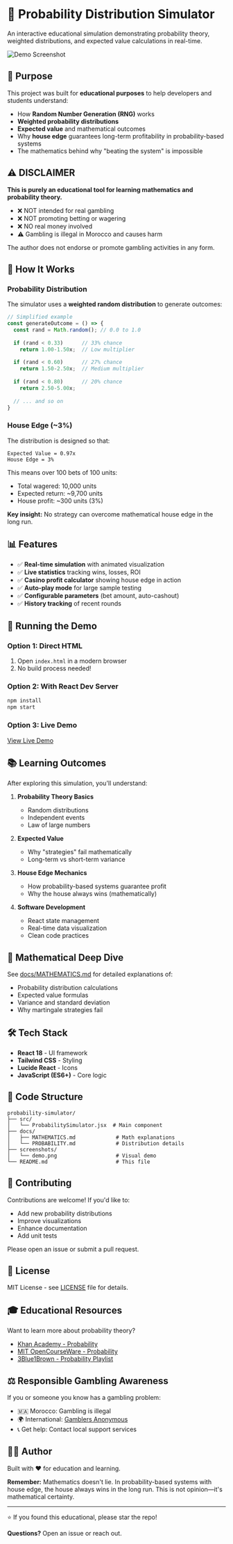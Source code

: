 # 🎲 Probability Distribution Simulator

An interactive educational simulation demonstrating probability theory, weighted distributions, and expected value calculations in real-time.

![Demo Screenshot](screenshots/demo.png)

## 🎯 Purpose

This project was built for **educational purposes** to help developers and students understand:

- How **Random Number Generation (RNG)** works
- **Weighted probability distributions**
- **Expected value** and mathematical outcomes
- Why **house edge** guarantees long-term profitability in probability-based systems
- The mathematics behind why "beating the system" is impossible

## ⚠️ DISCLAIMER

**This is purely an educational tool for learning mathematics and probability theory.**

- ❌ NOT intended for real gambling
- ❌ NOT promoting betting or wagering
- ❌ NO real money involved
- ⚠️ Gambling is illegal in Morocco and causes harm

The author does not endorse or promote gambling activities in any form.

## 🧮 How It Works

### Probability Distribution

The simulator uses a **weighted random distribution** to generate outcomes:

```javascript
// Simplified example
const generateOutcome = () => {
  const rand = Math.random(); // 0.0 to 1.0
  
  if (rand < 0.33)      // 33% chance
    return 1.00-1.50x;  // Low multiplier
  
  if (rand < 0.60)      // 27% chance  
    return 1.50-2.50x;  // Medium multiplier
  
  if (rand < 0.80)      // 20% chance
    return 2.50-5.00x;
  
  // ... and so on
}
```

### House Edge (~3%)

The distribution is designed so that:
```
Expected Value = 0.97x
House Edge = 3%
```

This means over 100 bets of 100 units:
- Total wagered: 10,000 units
- Expected return: ~9,700 units
- House profit: ~300 units (3%)

**Key insight:** No strategy can overcome mathematical house edge in the long run.

## 📊 Features

- ✅ **Real-time simulation** with animated visualization
- ✅ **Live statistics** tracking wins, losses, ROI
- ✅ **Casino profit calculator** showing house edge in action
- ✅ **Auto-play mode** for large sample testing
- ✅ **Configurable parameters** (bet amount, auto-cashout)
- ✅ **History tracking** of recent rounds

## 🚀 Running the Demo

### Option 1: Direct HTML
1. Open `index.html` in a modern browser
2. No build process needed!

### Option 2: With React Dev Server
```bash
npm install
npm start
```

### Option 3: Live Demo
[View Live Demo](https://your-username.github.io/probability-simulator)

## 📚 Learning Outcomes

After exploring this simulation, you'll understand:

1. **Probability Theory Basics**
   - Random distributions
   - Independent events
   - Law of large numbers

2. **Expected Value**
   - Why "strategies" fail mathematically
   - Long-term vs short-term variance

3. **House Edge Mechanics**
   - How probability-based systems guarantee profit
   - Why the house always wins (mathematically)

4. **Software Development**
   - React state management
   - Real-time data visualization
   - Clean code practices

## 🔢 Mathematical Deep Dive

See [docs/MATHEMATICS.md](docs/MATHEMATICS.md) for detailed explanations of:
- Probability distribution calculations
- Expected value formulas
- Variance and standard deviation
- Why martingale strategies fail

## 🛠️ Tech Stack

- **React 18** - UI framework
- **Tailwind CSS** - Styling
- **Lucide React** - Icons
- **JavaScript (ES6+)** - Core logic

## 📖 Code Structure

```
probability-simulator/
├── src/
│   └── ProbabilitySimulator.jsx  # Main component
├── docs/
│   ├── MATHEMATICS.md             # Math explanations
│   └── PROBABILITY.md             # Distribution details
├── screenshots/
│   └── demo.png                   # Visual demo
└── README.md                      # This file
```

## 🤝 Contributing

Contributions are welcome! If you'd like to:
- Add new probability distributions
- Improve visualizations
- Enhance documentation
- Add unit tests

Please open an issue or submit a pull request.

## 📝 License

MIT License - see [LICENSE](LICENSE) file for details.

## 🎓 Educational Resources

Want to learn more about probability theory?

- [Khan Academy - Probability](https://www.khanacademy.org/math/statistics-probability)
- [MIT OpenCourseWare - Probability](https://ocw.mit.edu/courses/mathematics/)
- [3Blue1Brown - Probability Playlist](https://www.youtube.com/playlist?list=PLZHQObOWTQDPsKl2HIPRz0az58G2I5VGM)

## ⚖️ Responsible Gambling Awareness

If you or someone you know has a gambling problem:
- 🇲🇦 Morocco: Gambling is illegal
- 🌍 International: [Gamblers Anonymous](https://www.gamblersanonymous.org/)
- 📞 Get help: Contact local support services

## 👨‍💻 Author

Built with ❤️ for education and learning.

**Remember:** Mathematics doesn't lie. In probability-based systems with house edge, the house always wins in the long run. This is not opinion—it's mathematical certainty.

---

⭐ If you found this educational, please star the repo!

**Questions?** Open an issue or reach out.
